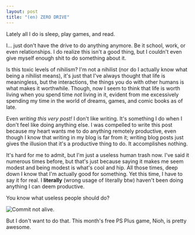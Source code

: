 ```yaml
---
layout: post
title: "(en) ZERO DRIVE"
---
```


Lately all I do is sleep, play games, and read.

I... just don't have the drive to do anything anymore. Be it school, work, or even relationships. I do realize this isn't a good thing, but I couldn't even give myself enough shit to do something about it.

Is this toxic levels of nihilism? I'm not a nihilist (nor do I actually know what being a nihilist means), it's just that I've always thought that life is meaningless, but the interactions, the things you do with other humans is what makes it worthwhile. Though, now I seem to think that life is worth living when you spend time *not* living in it, evident from me excessively spending my time in the world of dreams, games, and comic books as of late.

Even *writing this very post!* I don't like writing. It's something I do when I don't feel like doing anything else. I was compelled to write this post because my heart wants me to do anything remotely productive, even though I know that writing in my blog is far from it; writing blog posts just gives the illusion that it's a productive thing to do. It accomplishes nothing.

It's hard for me to admit, but I'm just a useless human trash now. I've said it numerous times before, but that's just because saying it makes me seem modest and being modest is what's cool and hip. All those times, deep down I know that I'm actually good for something. Yet this time, I have to say it for real. I **literally** (wrong usage of literally btw) haven't been doing anything I can deem productive.

You know what useless people should do?

![Commit not alive.](/blog/assets/img/commit-not-alive.jpg)

But I don't want to do that. This month's free PS Plus game, Nioh, is pretty awesome.
